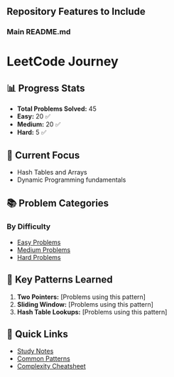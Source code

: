 ## Repository Features to Include

### Main README.md


# LeetCode Journey

## 📊 Progress Stats

- **Total Problems Solved:** 45
- **Easy:** 20 ✅
- **Medium:** 20 ✅
- **Hard:** 5 ✅

## 🎯 Current Focus

- Hash Tables and Arrays
- Dynamic Programming fundamentals

## 📚 Problem Categories

### By Difficulty

- [Easy Problems](./problems/easy/)
- [Medium Problems](./problems/medium/)
- [Hard Problems](./problems/hard/)

## 🧠 Key Patterns Learned

1. **Two Pointers:** [Problems using this pattern]
2. **Sliding Window:** [Problems using this pattern]
3. **Hash Table Lookups:** [Problems using this pattern]

## 🔗 Quick Links

- [Study Notes](./notes/)
- [Common Patterns](./notes/patterns.md)
- [Complexity Cheatsheet](./notes/time-complexity-guide.md)

